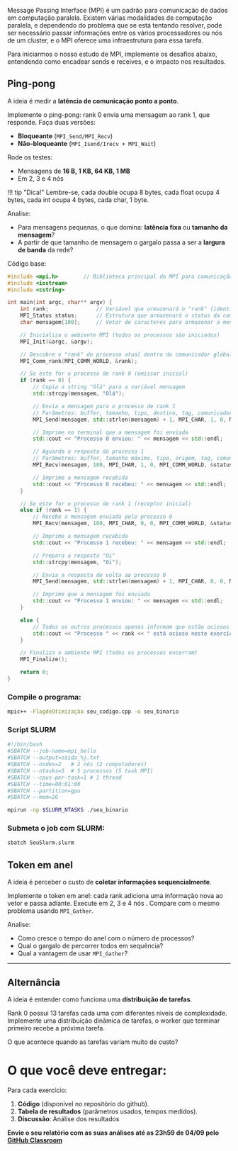 Message Passing Interface (MPI) é um padrão para comunicação de dados em computação paralela. Existem várias modalidades de computação paralela, e dependendo do problema que se está tentando resolver, pode ser necessário passar informações entre os vários processadores ou nós de um cluster, e o MPI oferece uma infraestrutura para essa tarefa.

Para iniciarmos o nosso estudo de MPI, implemente os desafios abaixo, entendendo como encadear sends e receives, e o impacto nos resultados.


## **Ping-pong**

A ideia é medir a **latência de comunicação ponto a ponto**.

Implemente o ping-pong: rank 0 envia uma mensagem ao rank 1, que responde.
Faça duas versões:

   * **Bloqueante** (`MPI_Send/MPI_Recv`)
   * **Não-bloqueante** (`MPI_Isend/Irecv + MPI_Wait`)

Rode os testes:

   * Mensagens de **16 B, 1 KB, 64 KB, 1 MB**
   * Em 2, 3 e 4 nós 


!!! tip "Dica!"
    Lembre-se, cada double ocupa 8 bytes, cada float ocupa 4 bytes, cada int ocupa 4 bytes, cada char, 1 byte.


Analise: 

   * Para mensagens pequenas, o que domina: **latência fixa** ou **tamanho da mensagem**?
   * A partir de que tamanho de mensagem o gargalo passa a ser a **largura de banda** da rede?

Código base:
```cpp
#include <mpi.h>        // Biblioteca principal do MPI para comunicação entre processos
#include <iostream>    
#include <cstring>      

int main(int argc, char** argv) {
    int rank;               // Variável que armazenará o "rank" (identificador) do processo
    MPI_Status status;      // Estrutura que armazenará o status da comunicação MPI
    char mensagem[100];     // Vetor de caracteres para armazenar a mensagem a ser enviada/recebida

    // Inicializa o ambiente MPI (todos os processos são iniciados)
    MPI_Init(&argc, &argv);

    // Descobre o "rank" do processo atual dentro do comunicador global (MPI_COMM_WORLD)
    MPI_Comm_rank(MPI_COMM_WORLD, &rank);

    // Se este for o processo de rank 0 (emissor inicial)
    if (rank == 0) {
        // Copia a string "Olá" para a variável mensagem
        std::strcpy(mensagem, "Olá");

        // Envia a mensagem para o processo de rank 1
        // Parâmetros: buffer, tamanho, tipo, destino, tag, comunicador
        MPI_Send(mensagem, std::strlen(mensagem) + 1, MPI_CHAR, 1, 0, MPI_COMM_WORLD);

        // Imprime no terminal que a mensagem foi enviada
        std::cout << "Processo 0 enviou: " << mensagem << std::endl;

        // Aguarda a resposta do processo 1
        // Parâmetros: buffer, tamanho máximo, tipo, origem, tag, comunicador, status
        MPI_Recv(mensagem, 100, MPI_CHAR, 1, 0, MPI_COMM_WORLD, &status);

        // Imprime a mensagem recebida
        std::cout << "Processo 0 recebeu: " << mensagem << std::endl;
    }

    // Se este for o processo de rank 1 (receptor inicial)
    else if (rank == 1) {
        // Recebe a mensagem enviada pelo processo 0
        MPI_Recv(mensagem, 100, MPI_CHAR, 0, 0, MPI_COMM_WORLD, &status);

        // Imprime a mensagem recebida
        std::cout << "Processo 1 recebeu: " << mensagem << std::endl;

        // Prepara a resposta "Oi"
        std::strcpy(mensagem, "Oi");

        // Envia a resposta de volta ao processo 0
        MPI_Send(mensagem, std::strlen(mensagem) + 1, MPI_CHAR, 0, 0, MPI_COMM_WORLD);

        // Imprime que a mensagem foi enviada
        std::cout << "Processo 1 enviou: " << mensagem << std::endl;
    }

    else {
        // Todos os outros processos apenas informam que estão ociosos
        std::cout << "Processo " << rank << " está ocioso neste exercício." << std::endl;
    }

    // Finaliza o ambiente MPI (todos os processos encerram)
    MPI_Finalize();

    return 0;
}
```

### Compile o programa:
```bash
mpic++ -FlagdeOtimização seu_codigo.cpp -o seu_binario
```


### Script SLURM

```bash
#!/bin/bash
#SBATCH --job-name=mpi_hello
#SBATCH --output=saida_%j.txt
#SBATCH --nodes=2   # 2 nós (2 computadores)
#SBATCH --ntasks=5  # 5 processos (5 task MPI)
#SBATCH --cpus-per-task=1 # 1 thread
#SBATCH --time=00:01:00
#SBATCH --partition=gpu
#SBATCH –-mem=2G

mpirun -np $SLURM_NTASKS ./seu_binario

```

### Submeta o job com SLURM:
```bash
sbatch SeuSlurm.slurm
```


## **Token em anel**

A ideia é perceber o custo de **coletar informações sequencialmente**.

Implemente o token em anel: cada rank adiciona uma informação nova ao vetor e passa adiante.
Execute em 2, 3 e 4 nós .
Compare com o mesmo problema usando `MPI_Gather`.

Analise:

   * Como cresce o tempo do anel com o número de processos?
   * Qual o gargalo de percorrer todos em sequência?
   * Qual a vantagem de usar `MPI_Gather`?

---


## **Alternância**

A ideia é entender como funciona uma **distribuição de tarefas**.

Rank 0 possui 13 tarefas cada uma com diferentes niveis de complexidade. Implemente uma distribuição dinâmica de tarefas, o worker que terminar primeiro recebe a próxima tarefa.

O que acontece quando as tarefas variam muito de custo?




# O que você deve entregar:

Para cada exercício:

1. **Código** (disponível no repositório do github).
2. **Tabela de resultados** (parâmetros usados, tempos medidos).
3. **Discussão**: Análise dos resultados

**Envie o seu relatório com as suas análises até as 23h59 de 04/09 pelo [GitHub Classroom](https://classroom.github.com/a/ilH4AsH_)** 
